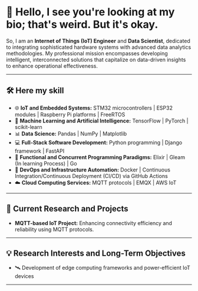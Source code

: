 # 👋 Hello, I see you're looking at my bio; that's weird. But it's okay. 

So, I am an **Internet of Things (IoT) Engineer** and **Data Scientist**, dedicated to integrating sophisticated hardware systems with advanced data analytics methodologies. My professional mission encompasses developing intelligent, interconnected solutions that capitalize on data-driven insights to enhance operational effectiveness.

---

## 🛠️ Here my skill 

- 🌐 **IoT and Embedded Systems:** STM32 microcontrollers | ESP32 modules | Raspberry Pi platforms | FreeRTOS
- 🤖 **Machine Learning and Artificial Intelligence:** TensorFlow | PyTorch | scikit-learn 
- 📊 **Data Science:** Pandas | NumPy | Matplotlib
- 💻 **Full-Stack Software Development:** Python programming | Django framework | FastAPI
- 🚀 **Functional and Concurrent Programming Paradigms:** Elixir | Gleam (In learning Process) | Go 
- 🐳 **DevOps and Infrastructure Automation:** Docker | Continuous Integration/Continuous Deployment (CI/CD) via GitHub Actions 
- ☁️ **Cloud Computing Services:** MQTT protocols | EMQX | AWS IoT 

---

## 🔭 Current Research and Projects

- **MQTT-based IoT Project:** Enhancing connectivity efficiency and reliability using MQTT protocols.

---

## 💡 Research Interests and Long-Term Objectives

- 🛰️ Development of edge computing frameworks and power-efficient IoT devices

---



